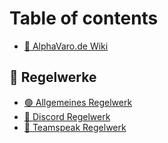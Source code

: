 # Table of contents

* [👋 AlphaVaro.de Wiki](README.md)

## 📙 Regelwerke

* [🟢 Allgemeines Regelwerk](regelwerke/allgemeines-regelwerk.md)
* [🔵 Discord Regelwerk](regelwerke/discord-regelwerk.md)
* [🔴 Teamspeak Regelwerk](regelwerke/teamspeak-regelwerk.md)
